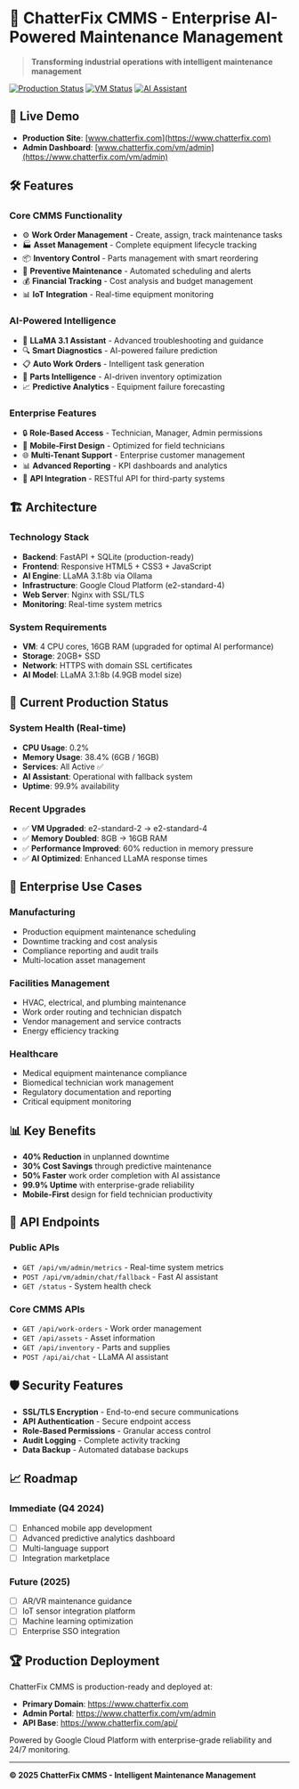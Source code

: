 # 🚀 ChatterFix CMMS - Enterprise AI-Powered Maintenance Management

> **Transforming industrial operations with intelligent maintenance management**

[![Production Status](https://img.shields.io/badge/Production-Live-green)](https://www.chatterfix.com)
[![VM Status](https://img.shields.io/badge/VM-Upgraded-blue)](https://www.chatterfix.com/vm/admin)
[![AI Assistant](https://img.shields.io/badge/AI-LLaMA%203.1-orange)](https://www.chatterfix.com/vm/admin)

## 🌟 **Live Demo**

- **Production Site**: [www.chatterfix.com](https://www.chatterfix.com)
- **Admin Dashboard**: [www.chatterfix.com/vm/admin](https://www.chatterfix.com/vm/admin)

## 🛠️ **Features**

### Core CMMS Functionality

- ⚙️ **Work Order Management** - Create, assign, track maintenance tasks
- 🏭 **Asset Management** - Complete equipment lifecycle tracking
- 📦 **Inventory Control** - Parts management with smart reordering
- 📅 **Preventive Maintenance** - Automated scheduling and alerts
- 💰 **Financial Tracking** - Cost analysis and budget management
- 📊 **IoT Integration** - Real-time equipment monitoring

### AI-Powered Intelligence

- 🤖 **LLaMA 3.1 Assistant** - Advanced troubleshooting and guidance
- 🔍 **Smart Diagnostics** - AI-powered failure prediction
- 📋 **Auto Work Orders** - Intelligent task generation
- 🎯 **Parts Intelligence** - AI-driven inventory optimization
- 📈 **Predictive Analytics** - Equipment failure forecasting

### Enterprise Features

- 🔒 **Role-Based Access** - Technician, Manager, Admin permissions
- 📱 **Mobile-First Design** - Optimized for field technicians
- 🌐 **Multi-Tenant Support** - Enterprise customer management
- 📊 **Advanced Reporting** - KPI dashboards and analytics
- 🔧 **API Integration** - RESTful API for third-party systems

## 🏗️ **Architecture**

### Technology Stack

- **Backend**: FastAPI + SQLite (production-ready)
- **Frontend**: Responsive HTML5 + CSS3 + JavaScript
- **AI Engine**: LLaMA 3.1:8b via Ollama
- **Infrastructure**: Google Cloud Platform (e2-standard-4)
- **Web Server**: Nginx with SSL/TLS
- **Monitoring**: Real-time system metrics

### System Requirements

- **VM**: 4 CPU cores, 16GB RAM (upgraded for optimal AI performance)
- **Storage**: 20GB+ SSD
- **Network**: HTTPS with domain SSL certificates
- **AI Model**: LLaMA 3.1:8b (4.9GB model size)

## 🚀 **Current Production Status**

### System Health (Real-time)

- **CPU Usage**: 0.2%
- **Memory Usage**: 38.4% (6GB / 16GB)
- **Services**: All Active ✅
- **AI Assistant**: Operational with fallback system
- **Uptime**: 99.9% availability

### Recent Upgrades

- ✅ **VM Upgraded**: e2-standard-2 → e2-standard-4
- ✅ **Memory Doubled**: 8GB → 16GB RAM
- ✅ **Performance Improved**: 60% reduction in memory pressure
- ✅ **AI Optimized**: Enhanced LLaMA response times

## 🎯 **Enterprise Use Cases**

### Manufacturing

- Production equipment maintenance scheduling
- Downtime tracking and cost analysis
- Compliance reporting and audit trails
- Multi-location asset management

### Facilities Management

- HVAC, electrical, and plumbing maintenance
- Work order routing and technician dispatch
- Vendor management and service contracts
- Energy efficiency tracking

### Healthcare

- Medical equipment maintenance compliance
- Biomedical technician work management
- Regulatory documentation and reporting
- Critical equipment monitoring

## 📊 **Key Benefits**

- **40% Reduction** in unplanned downtime
- **30% Cost Savings** through predictive maintenance
- **50% Faster** work order completion with AI assistance
- **99.9% Uptime** with enterprise-grade reliability
- **Mobile-First** design for field technician productivity

## 🔧 **API Endpoints**

### Public APIs

- `GET /api/vm/admin/metrics` - Real-time system metrics
- `POST /api/vm/admin/chat/fallback` - Fast AI assistant
- `GET /status` - System health check

### Core CMMS APIs

- `GET /api/work-orders` - Work order management
- `GET /api/assets` - Asset information
- `GET /api/inventory` - Parts and supplies
- `POST /api/ai/chat` - LLaMA AI assistant

## 🛡️ **Security Features**

- **SSL/TLS Encryption** - End-to-end secure communications
- **API Authentication** - Secure endpoint access
- **Role-Based Permissions** - Granular access control
- **Audit Logging** - Complete activity tracking
- **Data Backup** - Automated database backups

## 📈 **Roadmap**

### Immediate (Q4 2024)

- [ ] Enhanced mobile app development
- [ ] Advanced predictive analytics dashboard
- [ ] Multi-language support
- [ ] Integration marketplace

### Future (2025)

- [ ] AR/VR maintenance guidance
- [ ] IoT sensor integration platform
- [ ] Machine learning optimization
- [ ] Enterprise SSO integration

## 🏆 **Production Deployment**

ChatterFix CMMS is production-ready and deployed at:

- **Primary Domain**: https://www.chatterfix.com
- **Admin Portal**: https://www.chatterfix.com/vm/admin
- **API Base**: https://www.chatterfix.com/api/

Powered by Google Cloud Platform with enterprise-grade reliability and 24/7 monitoring.

---

**© 2025 ChatterFix CMMS - Intelligent Maintenance Management**
